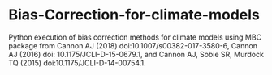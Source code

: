 # Bias-Correction-for-climate-models
Python execution of bias correction methods for climate models using MBC package from Cannon AJ (2018) doi:10.1007/s00382-017-3580-6, Cannon AJ (2016) doi: 10.1175/JCLI-D-15-0679.1, and Cannon AJ, Sobie SR, Murdock TQ (2015) doi:10.1175/JCLI-D-14-00754.1.
